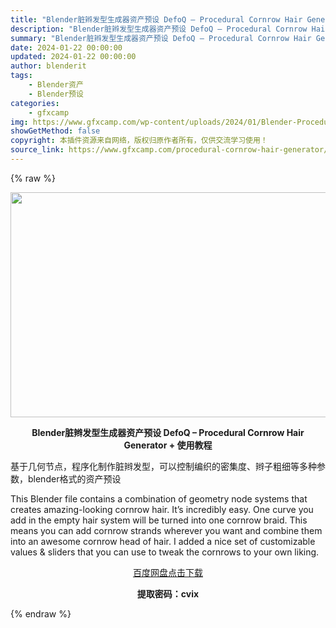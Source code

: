 ```yaml
---
title: "Blender脏辫发型生成器资产预设 DefoQ – Procedural Cornrow Hair Generator + 使用教程"
description: "Blender脏辫发型生成器资产预设 DefoQ – Procedural Cornrow Hair Generator + 使用教程 基于几何节点，程序化制作脏辫发型，可以控制编织的密集..."
summary: "Blender脏辫发型生成器资产预设 DefoQ – Procedural Cornrow Hair Generator + 使用教程 基于几何节点，程序化制作脏辫发型，可以控制编织的密集..."
date: 2024-01-22 00:00:00
updated: 2024-01-22 00:00:00
author: blenderit
tags: 
    - Blender资产
    - Blender预设
categories:
    - gfxcamp
img: https://www.gfxcamp.com/wp-content/uploads/2024/01/Blender-Procedural-Cornrow-Hair-Generator.jpg
showGetMethod: false
copyright: 本插件资源来自网络，版权归原作者所有，仅供交流学习使用！
source_link: https://www.gfxcamp.com/procedural-cornrow-hair-generator/
---
```


{% raw %}
<div><p><img decoding="async" class="aligncenter size-full wp-image-118006" src="https://www.gfxcamp.com/wp-content/uploads/2024/01/Blender-Procedural-Cornrow-Hair-Generator.jpg" data-src="https://www.gfxcamp.com/wp-content/uploads/2024/01/Blender-Procedural-Cornrow-Hair-Generator.jpg" alt="" width="640" height="360" data-srcset="https://www.gfxcamp.com/wp-content/uploads/2024/01/Blender-Procedural-Cornrow-Hair-Generator.jpg 640w, https://www.gfxcamp.com/wp-content/uploads/2024/01/Blender-Procedural-Cornrow-Hair-Generator-150x84.jpg 150w" data-sizes="(max-width: 640px) 100vw, 640px"></p><p style="text-align: center;"><strong>Blender脏辫发型生成器资产预设 DefoQ – Procedural Cornrow Hair Generator + 使用教程</strong></p><p>基于几何节点，程序化制作脏辫发型，可以控制编织的密集度、辫子粗细等多种参数，blender格式的资产预设</p><p data-pm-slice="1 1 []">This Blender file contains a combination of geometry node systems that creates amazing-looking cornrow hair. It’s incredibly easy. One curve you add in the empty hair system will be turned into one cornrow braid. This means you can add cornrow strands wherever you want and combine them into an awesome cornrow head of hair. I added a nice set of customizable values &amp; sliders that you can use to tweak the cornrows to your own liking.</p><p style="text-align: center;"><a class="maxbutton-3 maxbutton maxbutton-baidu" target="_blank" rel="noopener" href="https://pan.baidu.com/s/164ErhWToYHBUUJQxV4qUTw?pwd=cvix"><span class="mb-text">百度网盘点击下载</span></a></p><p style="text-align: center;"><strong>提取密码：cvix</strong></p></div>
<div style="display: none">gfxcamp</div>
{% endraw %}